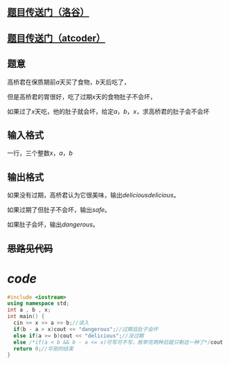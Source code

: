 ## [题目传送门（洛谷）](https://www.luogu.com.cn/problem/AT2640)
## [题目传送门（atcoder）](https://atcoder.jp/contests/abc065/tasks/abc065_a)
## 题意
高桥君在保质期前$a$天买了食物，$b$天后吃了，

但是高桥君的胃很好，吃了过期$x$天的食物肚子不会坏，

如果过了$x$天吃，他的肚子就会坏，给定$a$，$b$，$x$，求高桥君的肚子会不会坏

## 输入格式
一行，三个整数$x$，$a$，$b$
## 输出格式
如果没有过期，高桥君认为它很美味，输出$deliciousdelicious$。

如果过期了但肚子不会坏，输出$safe$。

如果肚子会坏，输出$dangerous$。
## ~~思路见代码~~
# $code$
~~~cpp
#include <iostream>
using namespace std;
int a , b , x;
int main() {
  cin >> x >> a >> b;//读入
  if(b - a > x)cout << "dangerous";//过期且肚子会坏
  else if(a >= b)cout << "delicious";//没过期
  else /*if(a < b && b - a <= x)可写可不写，枚举完两种后就只剩这一种了*/cout << "safe";//过期但肚子没坏
  return 0;//华丽的结束
}
~~~
